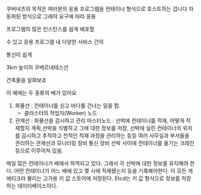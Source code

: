 쿠버네츠의 목적은 여러분의 응용 프로그램을 컨테이너 형식으로 호스트하는 겁니다 자동화된 방식으로
그래야 요구에 따라 응용

프로그램의 많은 인스턴스를 쉽게 배포할

수 있고 응용 프로그램 내 다양한 서비스 간의

통신이 쉽게 

3km 높이의 쿠베르네테스산

건축물을 살펴보죠

이 예에는 두 종류의 배가 있어요
1. 화물선 : 컨테이너를 싣고 바다를 건너는 일을 함.
    - 클러스터의 작업자(Worker) 노드
2. 관제선 :  화물선을 감시하고 관리
마스터노드 : 선박에 컨테이너를 적재, 어떻게 적재할지 계획,선박을 식별하고 그에 대한 정보를 저장, 선박에 실린 컨테이너의 위치를 감시하고 추적하고 전적인 적재 과정을 관리하는 등등 여러 사무실과 부서들을 관리하는 관제선과 모니터링 장비 통신 장비 선박 사이에 컨테이너를 옮기는 크레인 등으로 이루어져 있음.

매일 많은 컨테이너가 배에서 하역되고 있다. 그래서 각 선박에 대한 정보를 유지해야 한다. 어떤 컨테이너가 어느 배에 있고 몇 시에 적재됐는지 등을 기록해야한다.
이 모든 게 에티크라 불리는 고가용 키 값 스토어에 저장된다. Etcd는 키 값 형식으로 정보를 저장하는 데이터베이스이다.

